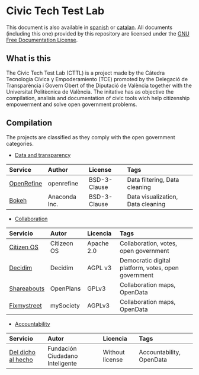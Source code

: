 # Civic Tech Test Lab
This document is also available in [spanish](README.md) or [catalan](README_cat.md). All documents (including this one) provided by this repository are licensed under the [GNU Free Documentation License](/LICENSE).

## What is this 

The Civic Tech Test Lab (CTTL) is a project made by the Cátedra Tecnología Cívica y Empoderamiento (TCE) promoted by the Delegació de Transparència i Govern Obert of the Diputació de València together with the Universitat Politècnica de València. The initative has as objective the compilation, analisis and documentation of civic tools wich help citizenship empowerment and solve open government problems.

## Compilation




The projects are classified as they comply with the open government categories.


- [Data and transparency](/cat_tyd)

| Service   | Author       | License   | Tags |
| :--------- | :---------- | :--------- | :------ |
| [OpenRefine](/cat_tyd/openrefine) | openrefine | BSD-3-Clause| Data filtering, Data cleaning
| [Bokeh](/cat_tyd/bokeh) | Anaconda Inc.| BSD-3-Clause| Data visualization, Data cleaning

- [Collaboration](/cat_participación)

| Servicio   | Autor       | Licencia   | Tags |
| :--------- | :---------- | :--------- | :------ |
| [Citizen OS](/cat_participación/citizenos) | Citizeon OS | Apache 2.0 | Collaboration, votes, open government|
| [Decidim](/cat_participación/decidim) | Decidim | AGPL v3| Democratic digital platform, votes, open government|
| [Shareabouts](/cat_participación/shareabouts) | OpenPlans | GPLv3 | Collaboration maps, OpenData
| [Fixmystreet](/cat_participación/fixmystreet) | mySociety| AGPLv3 | Collaboration maps, OpenData


- [Accountability](/cat_rdc)

| Servicio   | Autor       | Licencia   | Tags |
| :--------- | :---------- | :--------- | :------ |
| [Del dicho al hecho](/cat_rdc/ddh) | Fundación Ciudadano Inteligente| Without license| Accountability, OpenData |
